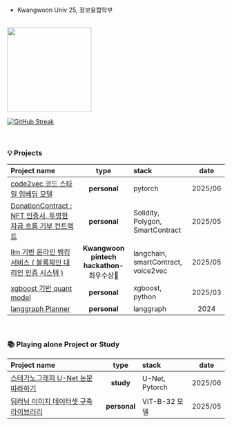 <br>

- Kwangwoon Univ 25, 정보융합학부

<br>

<img src="https://github-readme-stats.vercel.app/api?username=naturesh&show_icons=true&title_color=000000&text_color=000000&icon_color=000000" height="195">

[![GitHub Streak](https://streak-stats.demolab.com?user=naturesh&card_width=466)](https://git.io/streak-stats)

<br>

### 💡 Projects

|Project name|type|stack|date|
|:---------|:----:|:-----|:----:|
|[code2vec 코드 스타일 임베딩 모델](../../../code2vec)|**personal**|pytorch|2025/06|
|[DonationContract : NFT 인증서, 투명한 자금 흐름 기부 컨트랙트](../../../DonationContract_Service)|**personal**|Solidity, Polygon, SmartContract|2025/05|
|[llm 기반 온라인 뱅킹 서비스 ( 블록체인 대리인 인증 시스템 )](../../../llm-banking-with-nft)|**Kwangwoon pintech hackathon**-최우수상🥈 | langchain, smartContract, voice2vec|2025/05|
|[xgboost 기반 quant model](../../../xgboost_for_quant)|**personal**|xgboost, python|2025/03|
|[langgraph Planner](../../../llan)|**personal**|langgraph|2024|

<br>


### 📚 Playing alone Project or Study

|Project name|type|stack|date|
|:---------|:----:|:-----|:----:|
|[스테가노그래피 U-Net 논문 따라하기](../../../deep-learning-paper-practice/tree/main/Steganography/U-Net-Image)|**study**|U-Net, Pytorch|2025/06|
|[딥러닝 이미지 데이터셋 구축 라이브러리](../../../image_crawler)|**personal**|ViT-B-32 모델|2025/05|


<br>

